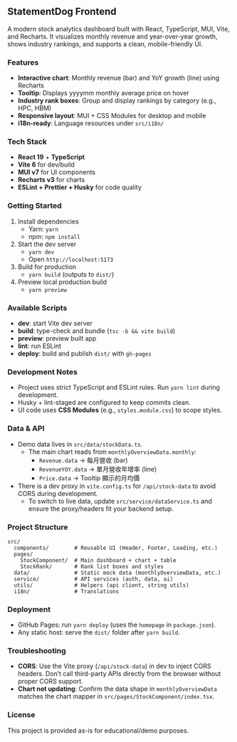 ## StatementDog Frontend

A modern stock analytics dashboard built with React, TypeScript, MUI, Vite, and Recharts. It visualizes monthly revenue and year-over-year growth, shows industry rankings, and supports a clean, mobile-friendly UI.

### Features
- **Interactive chart**: Monthly revenue (bar) and YoY growth (line) using Recharts
- **Tooltip**: Displays yyyymm monthly average price on hover
- **Industry rank boxes**: Group and display rankings by category (e.g., HPC, HBM)
- **Responsive layout**: MUI + CSS Modules for desktop and mobile
- **i18n-ready**: Language resources under `src/i18n/`

### Tech Stack
- **React 19** + **TypeScript**
- **Vite 6** for dev/build
- **MUI v7** for UI components
- **Recharts v3** for charts
- **ESLint + Prettier + Husky** for code quality

### Getting Started
1. Install dependencies
   - Yarn: `yarn`
   - npm: `npm install`
2. Start the dev server
   - `yarn dev`
   - Open `http://localhost:5173`
3. Build for production
   - `yarn build` (outputs to `dist/`)
4. Preview local production build
   - `yarn preview`

### Available Scripts
- **dev**: start Vite dev server
- **build**: type-check and bundle (`tsc -b && vite build`)
- **preview**: preview built app
- **lint**: run ESLint
- **deploy**: build and publish `dist/` with `gh-pages`

### Development Notes
- Project uses strict TypeScript and ESLint rules. Run `yarn lint` during development.
- Husky + lint-staged are configured to keep commits clean.
- UI code uses **CSS Modules** (e.g., `styles.module.css`) to scope styles.

### Data & API
- Demo data lives in `src/data/stockData.ts`.
  - The main chart reads from `monthlyOverviewData.monthly`:
    - `Revenue.data` → 每月營收 (bar)
    - `RevenueYOY.data` → 單月營收年增率 (line)
    - `Price.data` → Tooltip 顯示的月均價
- There is a dev proxy in `vite.config.ts` for `/api/stock-data` to avoid CORS during development.
  - To switch to live data, update `src/service/dataService.ts` and ensure the proxy/headers fit your backend setup.

### Project Structure
```
src/
  components/        # Reusable UI (Header, Footer, Loading, etc.)
  pages/
    StockComponent/  # Main dashboard + chart + table
    StockRank/       # Rank list boxes and styles
  data/              # Static mock data (monthlyOverviewData, etc.)
  service/           # API services (auth, data, ai)
  utils/             # Helpers (api client, string utils)
  i18n/              # Translations
```

### Deployment
- GitHub Pages: run `yarn deploy` (uses the `homepage` in `package.json`).
- Any static host: serve the `dist/` folder after `yarn build`.

### Troubleshooting
- **CORS**: Use the Vite proxy (`/api/stock-data`) in dev to inject CORS headers. Don’t call third-party APIs directly from the browser without proper CORS support.
- **Chart not updating**: Confirm the data shape in `monthlyOverviewData` matches the chart mapper in `src/pages/StockComponent/index.tsx`.

### License
This project is provided as-is for educational/demo purposes.

